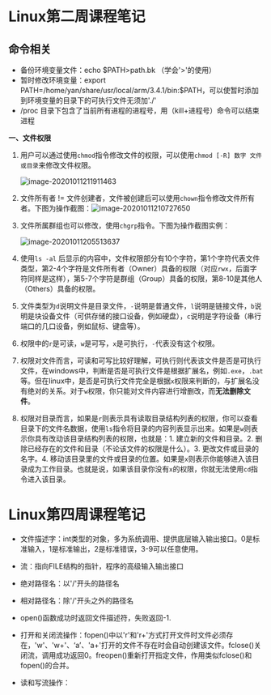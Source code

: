 # Linux第二周课程笔记
## 命令相关
- 备份环境变量文件：echo $PATH>path.bk （学会'>'的使用）
- 暂时修改环境变量：export PATH=/home/yan/share/usr/local/arm/3.4.1/bin:$PATH，可以使暂时添加到环境变量的目录下的可执行文件无须加'./'
- /proc 目录下包含了当前所有进程的进程号，用（kill+进程号）命令可以结束进程

**一、文件权限**

1. 用户可以通过使用`chmod`指令修改文件的权限，可以使用`chmod [-R] 数字 文件或目录`来修改文件权限。

	![image-20201011211911463](https://i.loli.net/2020/10/11/c6AYPnJ2Bf5oegL.png)

2. 文件所有者 != 文件创建者，文件被创建后可以使用`chown`指令修改文件所有者。下图为操作截图：![image-20201011210727650](https://i.loli.net/2020/10/11/iAz5vOjE8deHP2r.png)

3. 文件所属群组也可以修改，使用`chgrp`指令。下图为操作截图实例：

	<img src="https://i.loli.net/2020/10/11/QuanCrGpVgBDOJh.png" alt="image-20201011205513637"  />

4. 使用`ls -al` 后显示的内容中，文件权限部分有10个字符，第1个字符代表文件类型，第2-4个字符是文件所有者（Owner）具备的权限（对应`rwx`，后面字符同样是这样），第5-7个字符是群组（Group）具备的权限，第8-10是其他人（Others）具备的权限。

5. 文件类型为`d`说明文件是目录文件，`-`说明是普通文件，`l`说明是链接文件，`b`说明是块设备文件（可供存储的接口设备，例如硬盘），`c`说明是字符设备（串行端口的几口设备，例如鼠标、键盘等）。

6. 权限中的`r`是可读，`w`是可写，`x`是可执行，`-`代表没有这个权限。

7. 权限对文件而言，可读和可写比较好理解，可执行则代表该文件是否是可执行文件，在windows中，判断是否是可执行文件是根据扩展名，例如`.exe`，`.bat`等。但在linux中，是否是可执行文件完全是根据`x`权限来判断的，与扩展名没有绝对的关系。对于`w`权限，你只能对文件内容进行增删改，而**无法删除文件**。

8. 权限对目录而言，如果是`r`则表示具有读取目录结构列表的权限，你可以查看目录下的文件名数据，使用`ls`指令将目录的内容列表显示出来。如果是`w`则表示你具有改动该目录结构列表的权限，也就是：1. 建立新的文件和目录。2. 删除已经存在的文件和目录（不论该文件的权限是什么）。3. 更改文件或目录的名字。4. 移动该目录里的文件或目录的位置。如果是`x`则表示你能够进入该目录成为工作目录。也就是说，如果该目录你没有`x`的权限，你就无法使用`cd`指令进入该目录。



# Linux第四周课程笔记
- 文件描述字：int类型的对象，多为系统调用、提供底层输入输出接口。0是标准输入，1是标准输出，2是标准错误，3-9可以任意使用。
- 流：指向FILE结构的指针，程序的高级输入输出接口

- 绝对路径名：以'/'开头的路径名
- 相对路径名：除'/'开头之外的路径名

- open()函数成功时返回文件描述符，失败返回-1.

- 打开和关闭流操作：fopen()中以'r'和'r+'方式打开文件时文件必须存在，'w'、'w+'、‘a’、'a+'打开的文件不存在时会自动创建该文件。fclose()关闭流，调用成功返回0。freopen()重新打开指定文件，作用类似fclose()和fopen()的合并。
- 读和写流操作：

